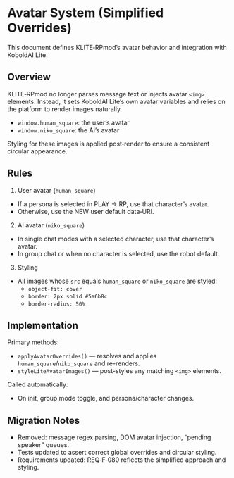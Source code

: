 # Avatar System (Simplified Overrides)

This document defines KLITE‑RPmod’s avatar behavior and integration with KoboldAI Lite.

## Overview

KLITE‑RPmod no longer parses message text or injects avatar `<img>` elements. Instead, it sets KoboldAI Lite’s own avatar variables and relies on the platform to render images naturally.

- `window.human_square`: the user’s avatar
- `window.niko_square`: the AI’s avatar

Styling for these images is applied post‑render to ensure a consistent circular appearance.

## Rules

1) User avatar (`human_square`)
- If a persona is selected in PLAY → RP, use that character’s avatar.
- Otherwise, use the NEW user default data‑URI.

2) AI avatar (`niko_square`)
- In single chat modes with a selected character, use that character’s avatar.
- In group chat or when no character is selected, use the robot default.

3) Styling
- All images whose `src` equals `human_square` or `niko_square` are styled:
  - `object-fit: cover`
  - `border: 2px solid #5a6b8c`
  - `border-radius: 50%`

## Implementation

Primary methods:
- `applyAvatarOverrides()` — resolves and applies `human_square`/`niko_square` and re-renders.
- `styleLiteAvatarImages()` — post-styles any matching `<img>` elements.

Called automatically:
- On init, group mode toggle, and persona/character changes.

## Migration Notes

- Removed: message regex parsing, DOM avatar injection, “pending speaker” queues.
- Tests updated to assert correct global overrides and circular styling.
- Requirements updated: REQ‑F‑080 reflects the simplified approach and styling.


